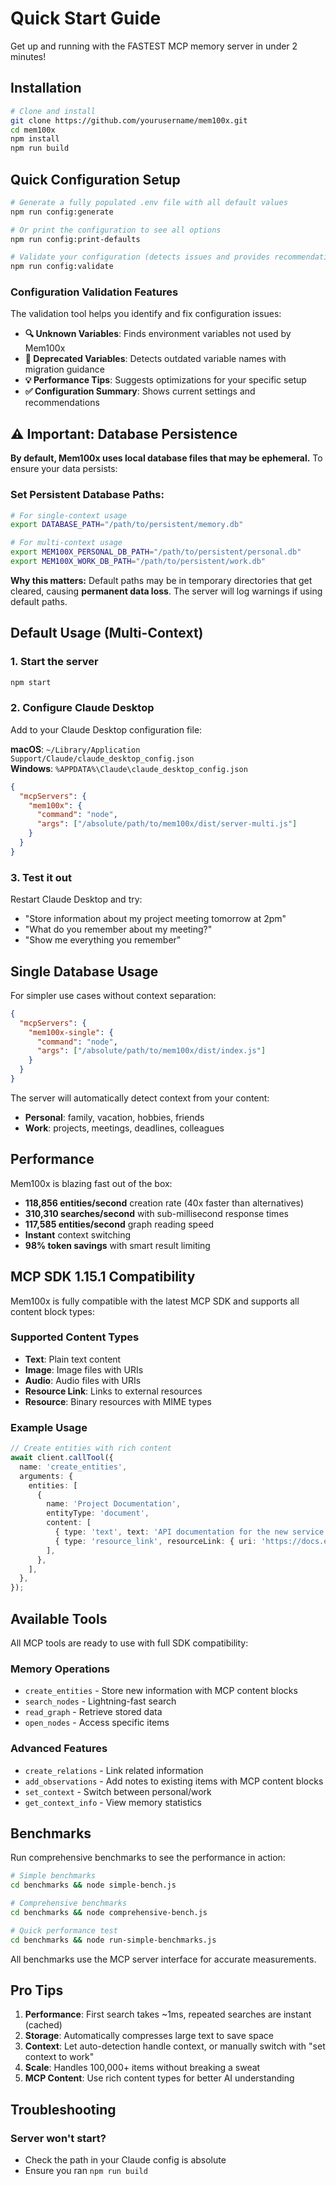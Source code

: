 # Quick Start Guide

Get up and running with the FASTEST MCP memory server in under 2 minutes!

## Installation

```bash
# Clone and install
git clone https://github.com/yourusername/mem100x.git
cd mem100x
npm install
npm run build
```

## Quick Configuration Setup

```bash
# Generate a fully populated .env file with all default values
npm run config:generate

# Or print the configuration to see all options
npm run config:print-defaults

# Validate your configuration (detects issues and provides recommendations)
npm run config:validate
```

### Configuration Validation Features

The validation tool helps you identify and fix configuration issues:

- **🔍 Unknown Variables**: Finds environment variables not used by Mem100x
- **🔄 Deprecated Variables**: Detects outdated variable names with migration guidance
- **💡 Performance Tips**: Suggests optimizations for your specific setup
- **✅ Configuration Summary**: Shows current settings and recommendations

## ⚠️ Important: Database Persistence

**By default, Mem100x uses local database files that may be ephemeral.** To ensure your data persists:

### Set Persistent Database Paths:

```bash
# For single-context usage
export DATABASE_PATH="/path/to/persistent/memory.db"

# For multi-context usage  
export MEM100X_PERSONAL_DB_PATH="/path/to/persistent/personal.db"
export MEM100X_WORK_DB_PATH="/path/to/persistent/work.db"
```

**Why this matters:** Default paths may be in temporary directories that get cleared, causing **permanent data loss**. The server will log warnings if using default paths.

## Default Usage (Multi-Context)

### 1. Start the server

```bash
npm start
```

### 2. Configure Claude Desktop

Add to your Claude Desktop configuration file:

**macOS**: `~/Library/Application Support/Claude/claude_desktop_config.json`  
**Windows**: `%APPDATA%\Claude\claude_desktop_config.json`

```json
{
  "mcpServers": {
    "mem100x": {
      "command": "node",
      "args": ["/absolute/path/to/mem100x/dist/server-multi.js"]
    }
  }
}
```

### 3. Test it out

Restart Claude Desktop and try:

- "Store information about my project meeting tomorrow at 2pm"
- "What do you remember about my meeting?"
- "Show me everything you remember"

## Single Database Usage

For simpler use cases without context separation:

```json
{
  "mcpServers": {
    "mem100x-single": {
      "command": "node",
      "args": ["/absolute/path/to/mem100x/dist/index.js"]
    }
  }
}
```

The server will automatically detect context from your content:

- **Personal**: family, vacation, hobbies, friends
- **Work**: projects, meetings, deadlines, colleagues

## Performance

Mem100x is blazing fast out of the box:

- **118,856 entities/second** creation rate (40x faster than alternatives)
- **310,310 searches/second** with sub-millisecond response times
- **117,585 entities/second** graph reading speed
- **Instant** context switching
- **98% token savings** with smart result limiting

## MCP SDK 1.15.1 Compatibility

Mem100x is fully compatible with the latest MCP SDK and supports all content block types:

### Supported Content Types

- **Text**: Plain text content
- **Image**: Image files with URIs
- **Audio**: Audio files with URIs
- **Resource Link**: Links to external resources
- **Resource**: Binary resources with MIME types

### Example Usage

```typescript
// Create entities with rich content
await client.callTool({
  name: 'create_entities',
  arguments: {
    entities: [
      {
        name: 'Project Documentation',
        entityType: 'document',
        content: [
          { type: 'text', text: 'API documentation for the new service' },
          { type: 'resource_link', resourceLink: { uri: 'https://docs.example.com/api' } },
        ],
      },
    ],
  },
});
```

## Available Tools

All MCP tools are ready to use with full SDK compatibility:

### Memory Operations

- `create_entities` - Store new information with MCP content blocks
- `search_nodes` - Lightning-fast search
- `read_graph` - Retrieve stored data
- `open_nodes` - Access specific items

### Advanced Features

- `create_relations` - Link related information
- `add_observations` - Add notes to existing items with MCP content blocks
- `set_context` - Switch between personal/work
- `get_context_info` - View memory statistics

## Benchmarks

Run comprehensive benchmarks to see the performance in action:

```bash
# Simple benchmarks
cd benchmarks && node simple-bench.js

# Comprehensive benchmarks
cd benchmarks && node comprehensive-bench.js

# Quick performance test
cd benchmarks && node run-simple-benchmarks.js
```

All benchmarks use the MCP server interface for accurate measurements.

## Pro Tips

1. **Performance**: First search takes ~1ms, repeated searches are instant (cached)
2. **Storage**: Automatically compresses large text to save space
3. **Context**: Let auto-detection handle context, or manually switch with "set context to work"
4. **Scale**: Handles 100,000+ items without breaking a sweat
5. **MCP Content**: Use rich content types for better AI understanding

## Troubleshooting

### Server won't start?

- Check the path in your Claude config is absolute
- Ensure you ran `npm run build`

